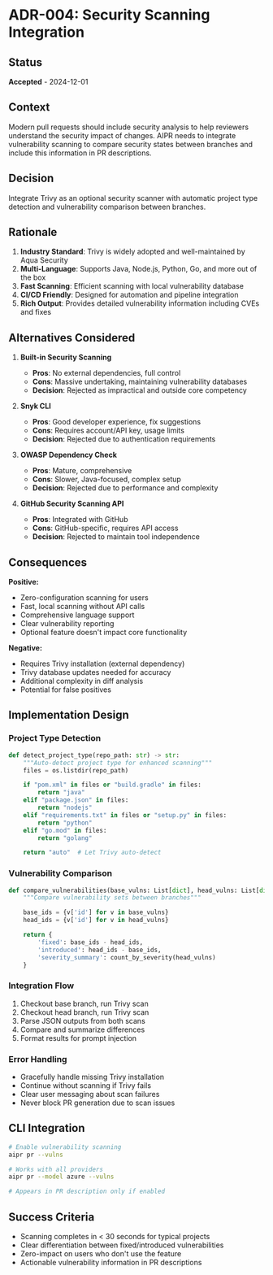 # ADR-004: Security Scanning Integration

## Status
**Accepted** - 2024-12-01

## Context
Modern pull requests should include security analysis to help reviewers understand the security impact of changes. AIPR needs to integrate vulnerability scanning to compare security states between branches and include this information in PR descriptions.

## Decision
Integrate Trivy as an optional security scanner with automatic project type detection and vulnerability comparison between branches.

## Rationale
1. **Industry Standard**: Trivy is widely adopted and well-maintained by Aqua Security
2. **Multi-Language**: Supports Java, Node.js, Python, Go, and more out of the box
3. **Fast Scanning**: Efficient scanning with local vulnerability database
4. **CI/CD Friendly**: Designed for automation and pipeline integration
5. **Rich Output**: Provides detailed vulnerability information including CVEs and fixes

## Alternatives Considered
1. **Built-in Security Scanning**
   - **Pros**: No external dependencies, full control
   - **Cons**: Massive undertaking, maintaining vulnerability databases
   - **Decision**: Rejected as impractical and outside core competency

2. **Snyk CLI**
   - **Pros**: Good developer experience, fix suggestions
   - **Cons**: Requires account/API key, usage limits
   - **Decision**: Rejected due to authentication requirements

3. **OWASP Dependency Check**
   - **Pros**: Mature, comprehensive
   - **Cons**: Slower, Java-focused, complex setup
   - **Decision**: Rejected due to performance and complexity

4. **GitHub Security Scanning API**
   - **Pros**: Integrated with GitHub
   - **Cons**: GitHub-specific, requires API access
   - **Decision**: Rejected to maintain tool independence

## Consequences
**Positive:**
- Zero-configuration scanning for users
- Fast, local scanning without API calls
- Comprehensive language support
- Clear vulnerability reporting
- Optional feature doesn't impact core functionality

**Negative:**
- Requires Trivy installation (external dependency)
- Trivy database updates needed for accuracy
- Additional complexity in diff analysis
- Potential for false positives

## Implementation Design

### Project Type Detection
```python
def detect_project_type(repo_path: str) -> str:
    """Auto-detect project type for enhanced scanning"""
    files = os.listdir(repo_path)

    if "pom.xml" in files or "build.gradle" in files:
        return "java"
    elif "package.json" in files:
        return "nodejs"
    elif "requirements.txt" in files or "setup.py" in files:
        return "python"
    elif "go.mod" in files:
        return "golang"

    return "auto"  # Let Trivy auto-detect
```

### Vulnerability Comparison
```python
def compare_vulnerabilities(base_vulns: List[dict], head_vulns: List[dict]) -> dict:
    """Compare vulnerability sets between branches"""

    base_ids = {v['id'] for v in base_vulns}
    head_ids = {v['id'] for v in head_vulns}

    return {
        'fixed': base_ids - head_ids,
        'introduced': head_ids - base_ids,
        'severity_summary': count_by_severity(head_vulns)
    }
```

### Integration Flow
1. Checkout base branch, run Trivy scan
2. Checkout head branch, run Trivy scan
3. Parse JSON outputs from both scans
4. Compare and summarize differences
5. Format results for prompt injection

### Error Handling
- Gracefully handle missing Trivy installation
- Continue without scanning if Trivy fails
- Clear user messaging about scan failures
- Never block PR generation due to scan issues

## CLI Integration
```bash
# Enable vulnerability scanning
aipr pr --vulns

# Works with all providers
aipr pr --model azure --vulns

# Appears in PR description only if enabled
```

## Success Criteria
- Scanning completes in < 30 seconds for typical projects
- Clear differentiation between fixed/introduced vulnerabilities
- Zero-impact on users who don't use the feature
- Actionable vulnerability information in PR descriptions
